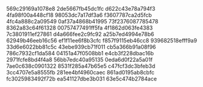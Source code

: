 569c29169a1078e8
2de5667fb45dc1fc
d622c43e78a794f3
4fa98f00a448cf18
98053dc7a17df3a6
f3607787ca2d5fcb
4fc4a888c2a09549
0af37a4868b41995
73f2376087785478
8362a83c64f61328
00757477491ff5fa
4f1862d063fe4383
7c3801911ef27861
d4a666fee2c9fc92
a25b7ed4994e78b6
62949b46eeb16c56
ef1f11ee6f8b3cfc
f857f9115eb46cc8
939682518efff9a9
33d6e6022bb81c5c
43ebe939cb71f011
cb5a366b91a08f96
786c7932cf1da584
04151a47f0508bb1
e4cb3f228dbac16b
2971fcfe8bd4f4a8
56bb7edc40a95135
0eda6d0f22a5a01f
7ae0c638c0901322
8531f285a47b65e5
c47fcf3dc3bfeb3d
3cc4707e5a8555fb
281ee4bf4960caec
861ad0195ab8cbfc
fc3025983492f72b
ea541127dbe3b031
63e5c474b2784ace
